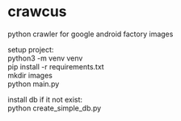 # crawcus
python crawler for google android factory images


setup project:  
python3 -m venv venv  
pip install -r requirements.txt  
mkdir images  
python main.py  

install db if it not exist:  
python create_simple_db.py
